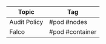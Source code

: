
| Topic        | Tag              |
| ------------ | ---------------- |
| Audit Policy | #pod #nodes      |
| Falco        | #pod #container  |
